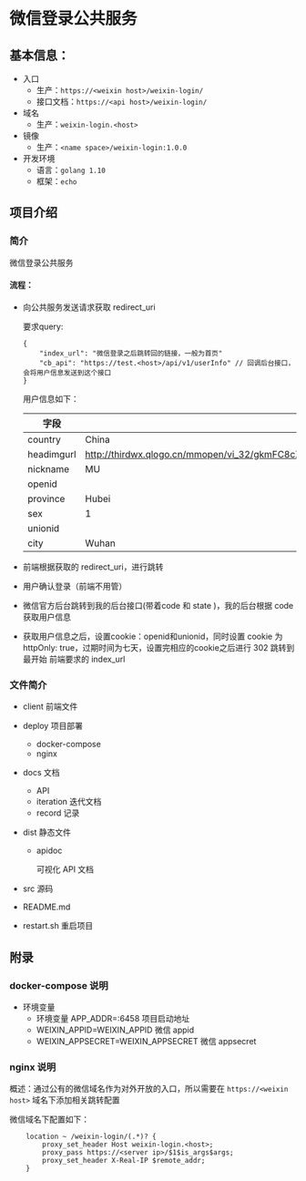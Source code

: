 # 微信登录公共服务

## 基本信息：

+ 入口
  + 生产：`https://<weixin host>/weixin-login/`
  + 接口文档：`https://<api host>/weixin-login/`
+ 域名
  + 生产：`weixin-login.<host>`
+ 镜像
  + 生产：`<name space>/weixin-login:1.0.0`
+ 开发环境
  + 语言：`golang 1.10`
  + 框架：`echo`

## 项目介绍

### 简介

微信登录公共服务

#### 流程：

+ 向公共服务发送请求获取 redirect_uri

  要求query:

  ```
  {
      "index_url": "微信登录之后跳转回的链接，一般为首页"
      "cb_api": "https://test.<host>/api/v1/userInfo" // 回调后台接口，会将用户信息发送到这个接口
  }
  ```
  用户信息如下：

  | 字段       | 示例                                                    |
  | ---------- | ---------------------------------------------------- |
  | country    | China |
  | headimgurl | http://thirdwx.qlogo.cn/mmopen/vi_32/gkmFC8cZJ5Ulhg9sgUHVn5W7VnIhMybvG7b4okHMWRpdgHhh5FSgDYJzXBvULVQaG1We4kaibJicf6J1rJ8UctlA/132 |
  | nickname   | MU   |
  | openid     | <openid>  |
  | province   | Hubei      |
  | sex        | 1   |
  | unionid    | <unionid>        |
  | city       | Wuhan            |

+ 前端根据获取的 redirect_uri，进行跳转

+ 用户确认登录（前端不用管）

+ 微信官方后台跳转到我的后台接口(带着code 和 state )，我的后台根据 code 获取用户信息

+ 获取用户信息之后，设置cookie：openid和unionid，同时设置 cookie 为 httpOnly: true，过期时间为七天，设置完相应的cookie之后进行 302 跳转到最开始 前端要求的 index_url

### 文件简介

+ client 前端文件

+ deploy 项目部署

  + docker-compose
  + nginx

+ docs 文档

  + API
  + iteration 迭代文档
  + record 记录

+ dist 静态文件

  + apidoc

    可视化 API 文档

+ src 源码

+ README.md

+ restart.sh 重启项目

## 附录

### docker-compose 说明

+ 环境变量
  + 环境变量 APP_ADDR=:6458 项目启动地址
  + WEIXIN_APPID=WEIXIN_APPID 微信 appid
  + WEIXIN_APPSECRET=WEIXIN_APPSECRET 微信 appsecret

### nginx 说明

概述：通过公有的微信域名作为对外开放的入口，所以需要在  `https://<weixin host>` 域名下添加相关跳转配置

微信域名下配置如下：

```
    location ~ /weixin-login/(.*)? {
        proxy_set_header Host weixin-login.<host>;
        proxy_pass https://<server ip>/$1$is_args$args;
        proxy_set_header X-Real-IP $remote_addr;
    }
```
